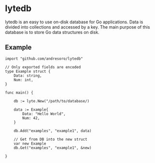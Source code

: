 # lytedb

lytedb is an easy to use on-disk database for Go applications. Data is divided into collections and accessed by a key. The main purpose 
of this database is to store Go data structures on disk.

## Example

```
import "github.com/andresoro/lytedb"

// Only exported fields are encoded
type Example struct {
    Data: string,
    Num: int,
}

func main() {

    db := lyte.New("/path/to/database/)

    data := Example{
        Data: "Hello World",
        Num: 42,
    }

    db.Add("examples", "example1", data)

    // Get from DB into the new struct
    var new Example
    db.Get("examples", "example1", &new)

}
```